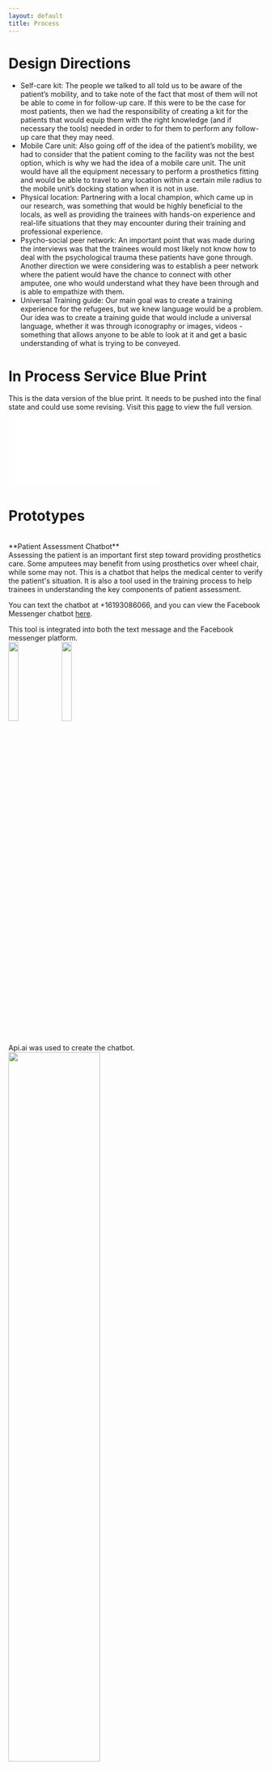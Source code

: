 ```yaml
---
layout: default
title: Process
---
```


# Design Directions

- Self-care kit: The people we talked to all told us to be aware of the patient’s mobility, and to take note of the fact that most of them will not be able to come in for follow-up care. If this were to be the case for most patients, then we had the responsibility of creating a kit for the patients that would equip them with the right knowledge (and if necessary the tools) needed in order to for them to perform any follow-up care that they may need.  
- Mobile Care unit: Also going off of the idea of the patient’s mobility, we had to consider that the patient coming to the facility was not the best option, which is why we had the idea of a mobile care unit. The unit would have all the equipment necessary to perform a prosthetics fitting and would be able to travel to any location within a certain mile radius to the mobile unit’s docking station when it is not in use.
- Physical location: Partnering with a local champion, which came up in our research, was something that would be highly beneficial to the locals, as well as providing the trainees with hands-on experience and real-life situations that they may encounter during their training and professional experience.
- Psycho-social peer network: An important point that was made during the interviews was that the trainees would most likely not know how to deal with the psychological trauma these patients have gone through. Another direction we were considering was to establish a peer network where the patient would have the chance to connect with other amputee, one who would understand what they have been through and is able to empathize with them.
- Universal Training guide: Our main goal was to create a training experience for the refugees, but we knew language would be a problem. Our idea was to create a training guide that would include a universal language, whether it was through iconography or images, videos - something that allows anyone to be able to look at it and get a basic understanding of what is trying to be conveyed.  

# In Process Service Blue Print

This is the data version of the blue print. It needs to be pushed into the final state and could use some revising. Visit this [page](https://drive.google.com/file/d/0BwKHqeB0SDApelY0QzNFZW5RQWM/view) to view the full version. ![]({{site.baseurl}}/assets/img/serviceblueprint.pdf)

# Prototypes

<br>
**Patient Assessment Chatbot**
<br>
Assessing the patient is an important first step toward providing prosthetics care. Some amputees may benefit from using prosthetics over wheel chair, while some may not. This is a chatbot that helps the medical center to verify the patient's situation. It is also a tool used in the training process to help trainees in understanding the key components of patient assessment.

You can text the chatbot at +16193086066, and you can view the Facebook Messenger chatbot [here](https://drive.google.com/file/d/0B6wVPZACLMW7UlE3NlZ5WmdYOE0/view?usp=sharing).

This tool is integrated into both the text message and the Facebook messenger platform.<br>
<img src="{{site.baseurl}}/assets/img/text_arab.PNG" style="width:20%">
<img src="{{site.baseurl}}/assets/img/limbot.PNG" style="width:20%">

Api.ai was used to create the chatbot.
<img src="{{site.baseurl}}/assets/img/api1.png" style="width:60%">
<img src="{{site.baseurl}}/assets/img/api2.png" style="width:60%">

An amputation level diagram was created to be integrated into the Facebook Messenger bot.
<img src="{{site.baseurl}}/assets/img/amputation_level_arabic.jpg" style="width:40%">
<img src="{{site.baseurl}}/assets/img/amputation_level.jpg" style="width:40%">


**Study Guide** [Demo](https://invis.io/59BILS6PS)


- The Prosthetics Care Guide (PCG) allows trainees to review at home the lessons taught by the prosthetist in charge during the training at the Medical Center.  The lessons are divided between day one, day two, and day three of training, as well as the three week shadowing sessions offered at the end of training.  Each lesson includes subcategories of  the information taught in a simplified, and more digestible way than the physical version, yet still keeping the all the valuable content for the trainee to review.
- Trainees have to option to test their knowledge of the lessons by taking quizzes which require the trainee to review small chucks of information in the form of index cards, and answer questions about it afterwards.  
- Collab mode allows the trainee to collaboratively review the lessons with a fellow trainee in the form of charades, encouraging learning through play.  When starting, the screen will show a question for player one to read out loud to player two, and act out the answer to the question for player two to guess.


<img src="{{site.baseurl}}/assets/img/invision.PNG" style="width:20%">
<br>
**CMS** [Demo](https://groundedclouds.github.io/Sheetsee.cms/index.html)

Having a dynamic database that supports immediate update will help a medical center to keep their information up to date. A simple prototype was created to demonstrate how online spreadsheets can be used as simple and collaborative databases.<br>
<img src="{{site.baseurl}}/assets/img/sheet_en.png" style="width:20%">
<img src="{{site.baseurl}}/assets/img/sheet_ar.png" style="width:20%">

<!-- The research phase in most projects often hint at several different design directions, even though the team only has time to prototype one direction thoroughly. Making the research process more transparent and traceable will enable us to build on each others' work if research findings and materials well documented. As a result, the we have digitized all of our findings for the purpose of making our research process more transparent. While documenting our findings, we have also discovered the possibility of automating most of the documentation by leveraging [sheetsee.js](http://jlord.us/sheetsee.js/) (a client-side library for connecting Google Spreadsheets to a website and visualizing the information in tables and maps) made by [Jessica Lord](http://jlord.us/about.html). <img src="{{site.baseurl}}/assets/img/workflow.jpg" style="width:100%"> -->

## Journey Map
This journey map shows the educational training experience from a local in Lebanon who will potentially become a trainee to treat Syrian refugee amputees.  The potential trainee’s experiences is divided by the high-level stages of the training journey (beginning to end), the actions taken, the multiple touchpoint involve, and the possible thoughts that might generate through the journey.
<img src="{{site.baseurl}}/assets/img/journeymap.png" style="width:100%">

## Lessons Learned

**Nathaniel:**
At the front stage of this project, I made a declaration that if we worked all semester on a concept that didn't become real, then it was a sickening waste of time capitalizing on other people's misery to fill a portfolio. Considering the end state of this project, I feel like we have crossed over that threshold of this as a possibility. Based on all conversations that have taken place at the executive leadership level of Lim, I am confident this project will continue on and be fully realized. Stepping through the full breadth of the research, these prototypes, and especially the workshops, we have collectively (design group and company) begun the process of wrapping our heads around how to make this a reality. I hadn't prior to this experience worked on a business model canvas. Given that, I didn't feel totally confident leading this exercise in our all hands workshop with Lim. Instead, I recruited a very brilliant colleague Dane Wetschler, from the CCA DMBA program, who works on these types of models regularly. We dedicated about an hour to the exercise. Though we didn't complete this fully, we left mostly done and left Lim to create a set of questions and assumptions, they could test in the model. The net benefit of this was really thinking through how Lim hoped to interface with a program like this and what they hoped to do. I think that was as meaningful for us to move our design forward as it was for them to think through manifesting future clinics of the Lim Reach program. Additionally, having had the opportunity to speak to Jon Woods and his pioneering efforts of creating a service like this in the Congo, it is clear what the real keys to success are and for that matter are not. Having documented, designed, and breathed that all in I feel confident where this stands to continue on.

**Andres:**
I started off Experience class by feeling completely overwhelmed when it was communicated to us the amount of work that we would have to complete over the course of the semester; I felt it would be too much for me to handle, and at the end not be able to completely understand the overall knowledge of service design taught to us, and not be able to deliver the content that was required of us for our semester-long project.   As we completed the first individual project of re-designing a service and moved on to our research stage in our group, although still slightly skeptical of my abilities, my level of confidence slowly started rising because of the basic knowledge of identifying and creating a service that had been instructed by our professors, Christina Worsing, and Reena Al-Yassini.  Although I was interested in exploring the area of prosthetics and amputees, and merging it with the Syrian Refugee Crisis, I again started to feel like it would be too much for me to understand.  I slowly started to prove myself wrong as I started to collaboratively work with my team members, challenged myself to speak my mind out to the class and team members, and occasionally take leadership in my team’s group meetings.  Working with a partner (LIM Innovations) since the beginning of our project helped me to understand how our project could become a reality if it were to be deployed out in the real world.  At the end of our group project, I proved myself wrong in having proof that I was be able to understand the basic elements of a service, and collaboratively go through the different stages in building one.  I am confident in having the capacity, and knowledge of creating services in the future.

**Weiwei:**
This course has been a great learning experience for me to understand some of the moving parts of service design. I am now even more aware of how much more there is to learn, to sharpen, and to become fluent in. I have learned many lessons, likely more than I can recall.
